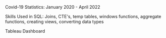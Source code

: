 Covid-19 Statistics: January 2020 - April 2022

Skills Used in SQL:
Joins, CTE's, temp tables, windows functions, aggregate functions, creating views, converting data types

Tableau Dashboard
